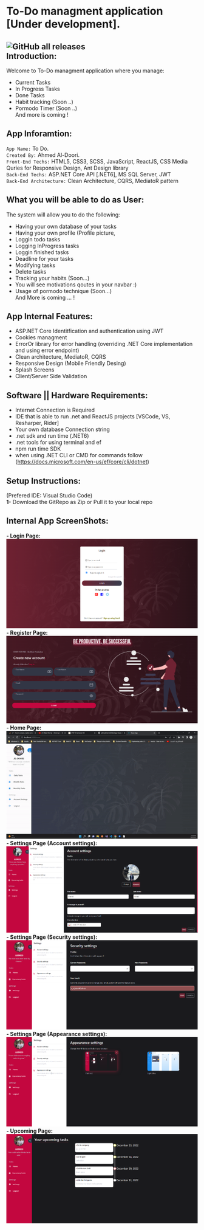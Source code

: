 To-Do managment application [Under development].
=======
![GitHub all releases](https://img.shields.io/github/downloads/ahmed7am1d/ToDoApp-Clean-Architecture/total?logo=GitHub&style=flat-square)<br> 
Introduction:
------
Welcome to To-Do managment application where you manage:
  - Current Tasks
  - In Progress Tasks
  - Done Tasks
  - Habit tracking (Soon ..)
  - Pormodo Timer (Soon ..) <br>
  And more is coming !

App Inforamtion:
------
`App Name:` To Do.<br>
`Created By:` Ahmed Al-Doori.<br>
`Front-End Techs:` HTML5, CSS3, SCSS, JavaScript, ReactJS, CSS Media Quries for Responsive Design, Ant Design library <br>
`Back-End Techs:` ASP.NET Core API [.NET6], MS SQL Server, JWT<br>
`Back-End Architecture:` Clean Architecture, CQRS, MediatoR pattern<br>

What you will be able to do as User:
--------
The system will allow you to do the following:
 - Having your own database of your tasks 
 - Having your own profile (Profile picture, 
 - Loggin todo tasks
 - Logging InProgress tasks
 - Loggin finished tasks
 - Deadline for your tasks 
 - Modifying tasks
 - Delete tasks
 - Tracking your habits (Soon...)
 - You will see motivations qoutes in your navbar :)
 - Usage of pormodo technique (Soon...) <br>
 And More is coming ... !
 
 App Internal Features:
 --------
 - ASP.NET Core Identitfication and authentication using JWT
 - Cookies managment
 - ErrorOr library for error handling (overriding .NET Core implementation and using error endpoint)
 - Clean architecture, MediatoR, CQRS  
 - Responsive Design (Mobile Friendly Desing) 
 - Splash Screens 
 - Client/Server Side Validation 
 
 Software || Hardware Requirements:
 -----------
 - Internet Connection is Required
 - IDE that is able to run .net and ReactJS projects [VSCode, VS, Resharper, Rider]
 - Your own database Connection string 
 - .net sdk and run time (.NET6)
 - .net tools for using terminal and ef
 - npm run time SDK
 - when using .NET CLI or CMD for commands follow (https://docs.microsoft.com/en-us/ef/core/cli/dotnet)
 
 Setup Instructions:
 ------------
 (Prefered IDE: Visual Studio Code)<br>
 <strong>1-</strong> Download the GitRepo as Zip or Pull it to your local repo<br>

Internal App ScreenShots:
-----------
 **- Login Page:**
<img src="todo.client/src/assets/appScreenShots/LoginPage.png"></img>
 **- Register Page:**
<img src="todo.client/src/assets/appScreenShots/SignupPage.png"></img>
 **- Home Page:** <br/>
<img src="todo.client/src/assets/appScreenShots/HomePageGIF.gif"></img> <br/>
**- Settings Page (Account settings):** <br/>
<img src="todo.client/src/assets/appScreenShots/SettingsAccountSettings.png"></img> <br/>
**- Settings Page (Security settings):** <br/>
<img src="todo.client/src/assets/appScreenShots/SecurityPage.png"></img> <br/>
**- Settings Page (Appearance settings):** <br/>
<img src="todo.client/src/assets/appScreenShots/AppearancePage.png"></img> <br/>
**- Upcoming Page:** <br/>
<img src="todo.client/src/assets/appScreenShots/UpcomingPage.png"></img>